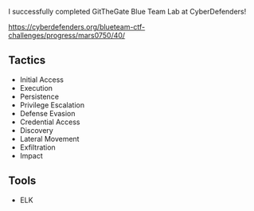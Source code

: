 I successfully completed GitTheGate Blue Team Lab at CyberDefenders!

https://cyberdefenders.org/blueteam-ctf-challenges/progress/mars0750/40/ 

## Tactics

- Initial Access
- Execution
- Persistence
- Privilege Escalation
- Defense Evasion
- Credential Access
- Discovery
- Lateral Movement
- Exfiltration
- Impact

## Tools

- ELK
